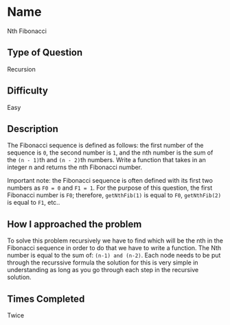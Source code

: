 # Name 

Nth Fibonacci

## Type of Question

Recursion

## Difficulty

Easy

## Description

The Fibonacci sequence is defined as follows: the first number of the sequence is `0`, the second number is `1`, and the nth number is the sum of the `(n - 1)`th and `(n - 2)`th numbers. Write a function that takes in an integer n and returns the nth Fibonacci number.

Important note: the Fibonacci sequence is often defined with its first two numbers as `F0 = 0` and `F1 = 1`. For the purpose of this question, the first Fibonacci number is `F0`; therefore, `getNthFib(1)` is equal to `F0`, `getNthFib(2)` is equal to `F1`, etc..

## How I approached the problem

To solve this problem recursively we have to find which will be the nth in the Fibonacci sequence in order to do that we have to write a function. The Nth number is equal to the sum of: `(n-1) and (n-2)`. Each node needs to be put through the recurssive formula the solution for this is very simple in understanding as long as you go through each step in the recursive solution. 

## Times Completed
Twice
